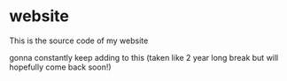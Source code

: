 # website
This is the source code of my website 

gonna constantly keep adding to this (taken like 2 year long break but will hopefully come back soon!)
